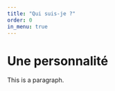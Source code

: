 ```yaml
---
title: "Qui suis-je ?"
order: 0
in_menu: true
---
```

<!DOCTYPE html>
<html>
<head>
<title>Portfoliomv38</title>
</head>
<body>

<h1>Une personnalité</h1>
<p>This is a paragraph.</p>

</body>
</html> 